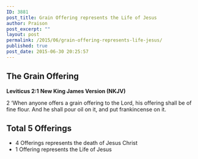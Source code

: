 ```yaml
---
ID: 3881
post_title: Grain Offering represents the Life of Jesus
author: Praison
post_excerpt: ""
layout: post
permalink: /2015/06/grain-offering-represents-life-jesus/
published: true
post_date: 2015-06-30 20:25:57
---
```

<h2>The Grain Offering</h2>
<strong>Leviticus 2:1</strong>
<strong> New King James Version (NKJV)</strong>

2 ‘When anyone offers a grain offering to the Lord, his offering shall be of fine flour. And he shall pour oil on it, and put frankincense on it.
<h2>Total 5 Offerings</h2>
<ul>
	<li>4 Offerings represents the death of Jesus Christ</li>
	<li>1 Offering represents the Life of Jesus</li>
</ul>